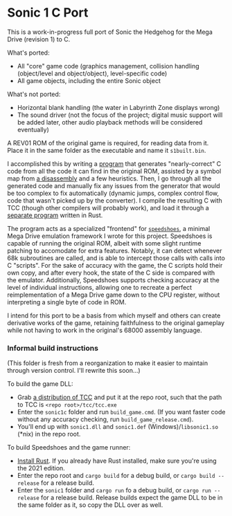 # Sonic 1 C Port

This is a work-in-progress full port of Sonic the Hedgehog for the Mega Drive (revision 1) to C.

What's ported:
- All "core" game code (graphics management, collision handling (object/level and object/object), level-specific code)
- All game objects, including the entire Sonic object

What's not ported:
- Horizontal blank handling (the water in Labyrinth Zone displays wrong)
- The sound driver (not the focus of the project; digital music support will be added later, other audio playback methods will be considered eventually)

A REV01 ROM of the original game is required, for reading data from it. Place it in the same folder as the executable and name it `s1built.bin`.

I accomplished this by writing a [program](./asmconverter) that generates "nearly-correct" C code from all the code it can find in the original ROM, assisted by a symbol map from [a disassembly](https://github.com/sonicretro/s1disasm) and a few heuristics. Then, I go through all the generated code and manually fix any issues from the generator that would be too complex to fix automatically (dynamic jumps, complex control flow, code that wasn't picked up by the converter). I compile the resulting C with TCC (though other compilers will probably work), and load it through a [separate program](./sonic1) written in Rust.

The program acts as a specialized "frontend" for [`speedshoes`](./speedshoes), a minimal Mega Drive emulation framework I wrote for this project. Speedshoes is capable of running the original ROM, albeit with some slight runtime patching to accomodate for extra features. Notably, it can detect whenever 68k subroutines are called, and is able to intercept those calls with calls into C "scripts". For the sake of accuracy with the game, the C scripts hold their own copy, and after every hook, the state of the C side is compared with the emulator. Additionally, Speedshoes supports checking accuracy at the level of individual instructions, allowing one to recreate a perfect reimplementation of a Mega Drive game down to the CPU register, without interpreting a single byte of code in ROM.

I intend for this port to be a basis from which myself and others can create derivative works of the game, retaining faithfulness to the original gameplay while not having to work in the original's 68000 assembly language.

### Informal build instructions
(This folder is fresh from a reorganization to make it easier to maintain through version control. I'll rewrite this soon...)

To build the game DLL:
- Grab [a distribution of TCC](http://download.savannah.gnu.org/releases/tinycc) and put it at the repo root, such that the path to TCC is `<repo root>/tcc/tcc.exe`
- Enter the `sonic1c` folder and run `build_game.cmd`. (If you want faster code without any accuracy checking, run `build_game_release.cmd`).
- You'll end up with `sonic1.dll` and `sonic1.def` (Windows)/`libsonic1.so` (*nix) in the repo root.

To build Speedshoes and the game runner:
- [Install Rust](https://www.rust-lang.org/tools/install). If you already have Rust installed, make sure you're using the 2021 edition.
- Enter the repo root and `cargo build` for a debug build, or `cargo build --release` for a release build.
- Enter the `sonic1` folder and `cargo run` fo a debug build, or `cargo run --release` for a release build. Release builds expect the game DLL to be in the same folder as it, so copy the DLL over as well.
